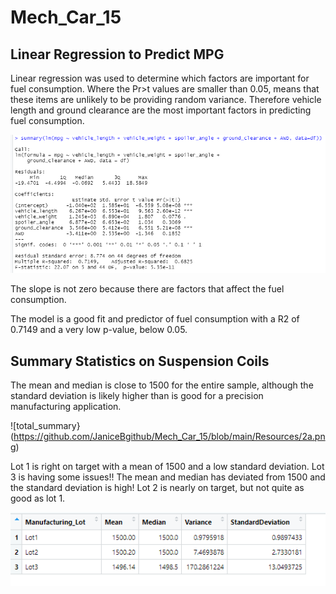 # Mech_Car_15

## Linear Regression to Predict MPG

Linear regression was used to determine which factors are important for fuel consumption.   Where the Pr>t values are smaller than 0.05, means that these items are unlikely to be providing random variance.   Therefore vehicle length and ground clearance are the most important factors in predicting fuel consumption. 

![regression](https://github.com/JaniceBgithub/Mech_Car_15/blob/main/Resources/Regresssion_Screen_shot.png)

The slope is not zero because there are factors that affect the fuel consumption. 

The model is a good fit and predictor of fuel consumption with a R2 of 0.7149 and a very low p-value, below 0.05.

## Summary Statistics on Suspension Coils

The mean and median is close to 1500 for the entire sample, although the standard deviation is likely higher than is good for a precision manufacturing application. 

![total_summary}(https://github.com/JaniceBgithub/Mech_Car_15/blob/main/Resources/2a.png)

Lot 1 is right on target with a mean of 1500 and a low standard deviation.  Lot 3 is having some issues!!  The mean and median has deviated from 1500 and the standard deviation is high!  Lot 2 is nearly on target, but not quite as good as lot 1. 

![lot_summary](https://github.com/JaniceBgithub/Mech_Car_15/blob/main/Resources/2B.png)


